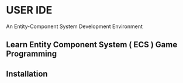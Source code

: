 # USER IDE
An Entity-Component System Development Environment

## Learn Entity Component System ( ECS ) Game Programming

## Installation
